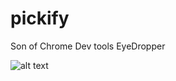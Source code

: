 # pickify
Son of Chrome Dev tools EyeDropper

![alt text](https://i.ibb.co/p4f87hT/Screen-Shot-2021-04-06-at-20-54-34.png)
